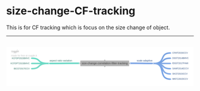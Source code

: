 # size-change-CF-tracking
This is for CF tracking which is focus on the size change of object.

--------
![size-change-correlation-filter-tracking](./imgs/size-change-correlation-filter-tracking.png)
---


